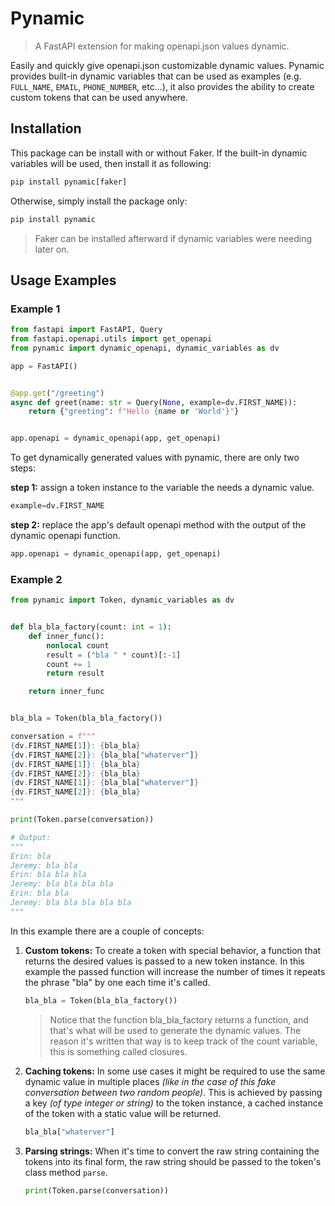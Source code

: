 # Pynamic

> A FastAPI extension for making openapi.json values dynamic.

Easily and quickly give openapi.json customizable dynamic values. Pynamic provides built-in dynamic variables that can be used as examples (e.g. `FULL_NAME`, `EMAIL`, `PHONE_NUMBER`, etc...), it also provides the ability to create custom tokens that can be used anywhere.

## Installation

This package can be install with or without Faker. If the built-in dynamic variables will be used, then install it as following:

```bash
pip install pynamic[faker]
```

Otherwise, simply install the package only:

```bash
pip install pynamic
```

> Faker can be installed afterward if dynamic variables were needing later on.

## Usage Examples

### Example 1

```python
from fastapi import FastAPI, Query
from fastapi.openapi.utils import get_openapi
from pynamic import dynamic_openapi, dynamic_variables as dv

app = FastAPI()


@app.get("/greeting")
async def greet(name: str = Query(None, example=dv.FIRST_NAME)):
    return {"greeting": f"Hello {name or 'World'}"}


app.openapi = dynamic_openapi(app, get_openapi)
```

To get dynamically generated values with pynamic, there are only two steps:

**step 1:** assign a token instance to the variable the needs a dynamic value.

```python
example=dv.FIRST_NAME
```

**step 2:** replace the app's default openapi method with the output of the dynamic openapi function.

```python
app.openapi = dynamic_openapi(app, get_openapi)
```

### Example 2

```python
from pynamic import Token, dynamic_variables as dv


def bla_bla_factory(count: int = 1):
    def inner_func():
        nonlocal count
        result = ("bla " * count)[:-1]
        count += 1
        return result

    return inner_func


bla_bla = Token(bla_bla_factory())

conversation = f"""
{dv.FIRST_NAME[1]}: {bla_bla}
{dv.FIRST_NAME[2]}: {bla_bla["whaterver"]}
{dv.FIRST_NAME[1]}: {bla_bla}
{dv.FIRST_NAME[2]}: {bla_bla}
{dv.FIRST_NAME[1]}: {bla_bla["whaterver"]}
{dv.FIRST_NAME[2]}: {bla_bla}
"""

print(Token.parse(conversation))

# Output:
"""
Erin: bla
Jeremy: bla bla
Erin: bla bla bla
Jeremy: bla bla bla bla
Erin: bla bla
Jeremy: bla bla bla bla bla
"""
```

In this example there are a couple of concepts:

1. **Custom tokens:** To create a token with special behavior, a function that returns the desired values is passed to a new token instance. In this example the passed function will increase the number of times it repeats the phrase "bla" by one each time it's called.

   ```python
   bla_bla = Token(bla_bla_factory())
   ```
   
   > Notice that the function bla_bla_factory returns a function, and that's what will be used to generate the dynamic values. The reason it's written that way is to keep track of the count variable, this is something called closures.
   
1. **Caching tokens:** In some use cases it might be required to use the same dynamic value in multiple places *(like in the case of this fake conversation between two random people)*. This is achieved by passing a key *(of type integer or string)* to the token instance, a cached instance of the token with a static value will be returned.

   ```python
   bla_bla["whaterver"]
   ```

1. **Parsing strings:** When it's time to convert the raw string containing the tokens into its final form, the raw string should be passed to the token's class method `parse`.

   ```python
   print(Token.parse(conversation))
   ```

   
